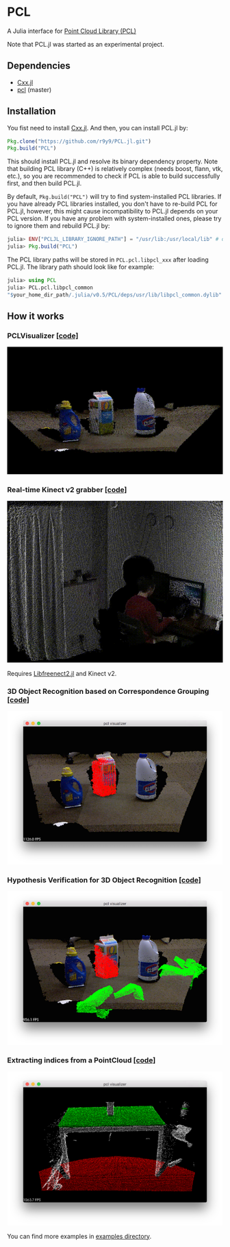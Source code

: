 # PCL

A Julia interface for [Point Cloud Library (PCL)](http://www.pointclouds.org/)

Note that PCL.jl was started as an experimental project.

## Dependencies

- [Cxx.jl](https://github.com/Keno/Cxx.jl)
- [pcl](https://github.com/PointCloudLibrary/pcl) (master)

## Installation

You fist need to install [Cxx.jl](https://github.com/Keno/Cxx.jl). And then, you can install PCL.jl by:

```jl
Pkg.clone("https://github.com/r9y9/PCL.jl.git")
Pkg.build("PCL")
```

This should install PCL.jl and resolve its binary dependency property. Note that building PCL library (C++) is relatively complex (needs boost, flann, vtk, etc.), so you are recommended to check if PCL is able to build successfully first, and then build PCL.jl.

By default, `Pkg.build("PCL")` will try to find system-installed PCL libraries. If you have already PCL libraries installed, you don't have to re-build PCL for PCL.jl, however, this might cause incompatibility to PCL.jl depends on your PCL version. If you have any problem with system-installed ones, please try to ignore them and rebuild PCL.jl by:

```jl
julia> ENV["PCLJL_LIBRARY_IGNORE_PATH"] = "/usr/lib:/usr/local/lib" # depends on your environment
julia> Pkg.build("PCL")
```

The PCL library paths will be stored in `PCL.pcl.libpcl_xxx` after loading PCL.jl. The library path should look like for example:

```jl
julia> using PCL
julia> PCL.pcl.libpcl_common
"$your_home_dir_path/.julia/v0.5/PCL/deps/usr/lib/libpcl_common.dylib"
```

## How it works

### PCLVisualizer [[code]](examples/pcl_visualizer.jl)

<div align="center"><img src="examples/images/milk_cartoon_all_small_clorox.gif" /></div>

### Real-time Kinect v2 grabber [[code]](examples/libfreenect2_grabbar.jl)

<div align="center"><img src="examples/images/libfreenect2_integration.gif" /></div>

Requires [Libfreenect2.jl](https://github.com/r9y9/Libfreenect2.jl) and Kinect v2.

### 3D Object Recognition based on Correspondence Grouping [[code]](examples/correspondence_grouping.jl)

<div align="center"><img src="examples/images/correspondence_grouping.png" /></div>

### Hypothesis Verification for 3D Object Recognition [[code]](examples/global_hypothesis_verification.jl)

<div align="center"><img src="examples/images/global_hypothesis_verification.png" /></div>

### Extracting indices from a PointCloud [[code]](examples/extract_indices.jl)

<div align="center"><img src="examples/images/extract_indices.png" /></div>

You can find more examples in [examples directory](examples/).
